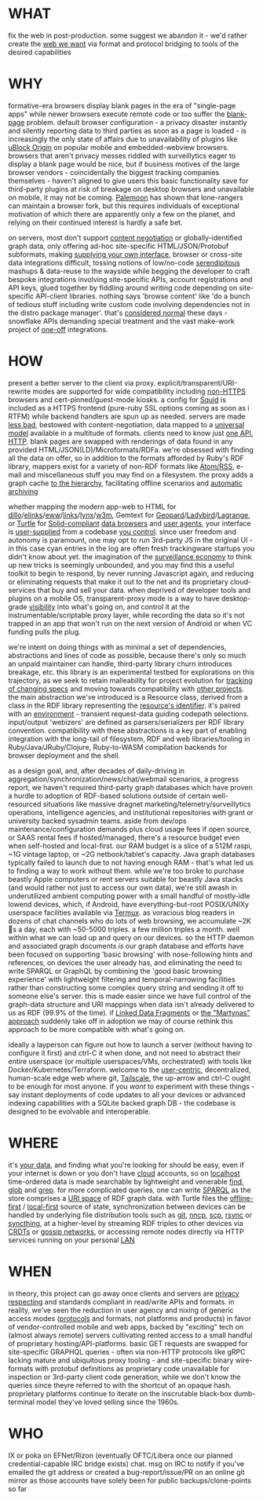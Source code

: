 # WHAT

fix the web in post-production. some suggest we abandon it - we'd rather create the [web we want](https://webwewant.org/) via format and protocol bridging to tools of the desired capabilities

# WHY

formative-era browsers display blank pages in the era of "single-page apps" while newer browsers execute remote code or too suffer the [blank-page](https://docs.google.com/presentation/d/120CBI6_gIGqKflXoGp8UMpge1OJ7hfHNNl7JLARUT_o/edit#slide=id.p) problem. default browser configuration - a privacy disaster instantly and silently reporting data to third parties as soon as a page is loaded - is increasingly the only state of affairs due to unavailability of plugins like [uBlock Origin](https://github.com/gorhill/uBlock) on popular mobile and embedded-webview browsers. browsers that aren't privacy messes riddled with surveillytics eager to display a blank page would be nice, but if business motives of the large browser vendors - coincidentally the biggest tracking companies themselves - haven't aligned to give users this basic functionality save for third-party plugins at risk of breakage on desktop browsers and unavailable on mobile, it may not be coming. [Palemoon](https://forum.palemoon.org/) has shown that lone-rangers can maintain a browser fork, but this requires individuals of exceptional motivation of which there are apparently only a few on the planet, and relying on their continued interest is hardly a safe bet.

on servers, most don't support [content negotiation](https://www.w3.org/DesignIssues/Conneg) or globally-identified graph data, only offering ad-hoc site-specific HTML/JSON/Protobuf subformats, making [supplying your own interface](https://donnywinston.com/posts/can-i-go-home-now/), browser or cross-site data integrations difficult, tossing notions of low/no-code [serendipitous](https://noeldemartin.com/blog/interoperable-serendipity) mashups & data-reuse to the wayside while begging the developer to craft bespoke integrations involving site-specific APIs, account registrations and API keys, glued together by fiddling around writing code depending on site-specific API-client libraries. nothing says 'browse content' like 'do a bunch of tedious stuff including write custom code involving dependencies not in the distro package manager'. that's [considered normal](https://doriantaylor.com/the-symbol-management-problem#:~:text=age%20of%20APIs) these days - snowflake APIs demanding special treatment and the vast make-work project of [one-off](https://subconscious.substack.com/p/composability-with-other-tools) integrations.

# HOW

present a better server to the client via proxy. explicit/transparent/URI-rewrite modes are supported for wide compatibility including [non-HTTPS](http://michael.orlitzky.com/articles/lets_not_encrypt.xhtml) browsers and cert-pinned/guest-mode kiosks. a config for [Squid](http://www.squid-cache.org/) is included as a HTTPS frontend (pure-ruby SSL options coming as soon as i RTFM) while backend handlers are spun up as needed. servers are made [less bad](http://suckless.org/philosophy/), bestowed with content-negotiation, data mapped to a [universal](https://www.geoffreylitt.com/wildcard/salon2020/#expose-a-universal-data-structure) [model](https://www.w3.org/RDF/) available in a multitude of formats. clients need to know just [one API, HTTP](https://ruben.verborgh.org/blog/2013/11/29/the-lie-of-the-api/). blank pages are swapped with renderings of data found in any provided HTML/JSON(LD)/Microformats/RDFa. we're obsessed with finding all the data on offer, so in addition to the formats afforded by Ruby's RDF library, mappers exist for a variety of non-RDF formats like [Atom/RSS](https://karl-voit.at/2020/10/23/avoid-web-forums/), e-mail and miscellaneous stuff you may find on a filesystem. the proxy adds a graph cache [to the hierarchy](https://gist.github.com/paniq/bf5b291949be14771344b19a38f042c0), facilitating offline scenarios and [automatic archiving](https://beepb00p.xyz/sad-infra.html)

whether mapping the modern app-web to HTML for [dillo](https://www.dillo.org/)/[elinks](http://elinks.or.cz/)/[eww](https://www.gnu.org/software/emacs/manual/html_mono/eww.html)/[links](http://links.twibright.com/)/[lynx](https://lynx.browser.org/)/[w3m](http://w3m.sourceforge.net/), Gemtext for [Geopard](https://ranfdev.com/projects/geopard/)/[Ladybird](https://awesomekling.github.io/Ladybird-a-new-cross-platform-browser-project/)/[Lagrange](https://gmi.skyjake.fi/lagrange/), or [Turtle](https://en.wikipedia.org/wiki/Turtle_(syntax)) for [Solid-compliant](https://gitter.im/solid/specification) [data browsers](https://github.com/solid/data-kitchen) and [user agents](https://syntropize.com/docs/#/Synopsis/), your interface is [user-supplied](https://www.geoffreylitt.com/2021/03/05/bring-your-own-client.html) from a codebase [you control](https://www.gnu.org/philosophy/keep-control-of-your-computing.en.html#content). since user freedom and autonomy is paramount, one may opt to run 3rd-party JS in the original UI - in this case cyan entries in the log are often fresh trackingware startups you didn't know about yet. the imagination of the [surveillance economy](https://news.harvard.edu/gazette/story/2019/03/harvard-professor-says-surveillance-capitalism-is-undermining-democracy/) to think up new tricks is seemingly unbounded, and you may find this a useful toolkit to begin to respond, by never running Javascript again, and reducing or eliminating requests that make it out to the net and its proprietary cloud-services that buy and sell your data. when deprived of developer tools and plugins on a mobile OS, transparent-proxy mode is a way to have desktop-grade [visibility](https://github.com/OxfordHCC/tracker-control-android) into what's going on, and control it at the instrumentable/scriptable proxy layer, while recording the data so it's not trapped in an app that won't run on the next version of Android or when VC funding pulls the plug.

we're intent on doing things with as minimal a set of dependencies, abstractions and lines of code as possible, because there's only so much an unpaid maintainer can handle, third-party library churn introduces breakage, etc. this library is an experimental testbed for explorations on this trajectory, as we seek to retain malleability for project evolution for [tracking of changing specs](https://socialhub.activitypub.rocks/) and moving towards compatibility with [other projects](https://braid.org/). the main abstraction we've introduced is a Resource class, derived from a class in the RDF library representing the [resource's identifier](https://datatracker.ietf.org/doc/html/rfc1630). it's paired with an [environment](https://www.rubydoc.info/gems/rack/Rack/Request/Env) - transient request-data guiding codepath selections. input/output 'webizers' are defined as parsers/serializers per RDF library convention. compatibility with these abstractions is a key part of enabling integration with the long-tail of filesystem, RDF and web libraries/tooling in Ruby/Java/JRuby/Clojure, Ruby-to-WASM compilation backends for browser deployment and the shell.

as a design goal, and, after decades of daily-driving in aggregation/synchronization/news/chat/webmail scenarios, a progress report, we haven't required third-party graph databases which have proven a hurdle to adoption of RDF-based solutions outside of certain well-resourced situations like massive dragnet marketing/telemetry/surveillytics operations, intelligence agencies, and institutional repositories with grant or university backed sysadmin teams. aside from dev/ops maintenance/configuration demands plus cloud usage fees if open source, or SAAS rental fees if hosted/managed, there's a resource budget even when self-hosted and local-first. our RAM budget is a slice of a 512M raspi, ~1G vintage laptop, or ~2G netbook/tablet's capacity.  Java graph databases typically failed to launch due to not having enough RAM - that's what led us to finding a way to work without them. while we're too broke to purchase beastly Apple computers or rent servers suitable for beastly Java stacks (and would rather not just to access our own data), we're still awash in underutilized ambient computing power with a small handful of mostly-idle lowend devices, which, if Android, have everything-but-root POSIX/UNIXy userspace facilities available via [Termux](https://f-droid.org/en/packages/com.termux/). as voracious blog readers in dozens of chat channels who do lots of web browsing, we accumulate ~2K 🐢s a day, each with ~50-5000 triples. a few million triples a month. well within what we can load up and query on our devices. so the HTTP daemon and associated graph documents *is* our graph database and efforts have been focused on supporting 'basic browsing' with nose-following hints and references, on devices the user already has, and eliminating the need to write SPARQL or GraphQL by combining the 'good basic browsing experience' with lightweight filtering and temporal-narrowing facilities rather than constructing some complex query string and sending it off to someone else's server. this is made easier since we have full control of the graph-data structure and URI mappings when data isn't already delivered to us as RDF (99.9% of the time). if [Linked Data Fragments](https://linkeddatafragments.org/concept/) or [the "Martynas" approach](https://nitter.net/namedgraph) suddenly take off in adoption we may of course rethink this approach to be more compatible with what's going on.

ideally a layperson can figure out how to launch a server (without having to configure it first) and ctrl-C it when done, and not need to abstract their entire userspace (or multiple userspaces/VMs, orchestrated) with tools like Docker/Kubernetes/Terraform. welcome to the [user-centric](https://rbs.io/2019/05/a-revolution-in-your-pocket/), decentralized, human-scale edge web where git, [Tailscale](https://tailscale.com/blog/stuck-opening-the-socket/), the up-arrow and ctrl-C ought to be enough for most anyone. if you *want* to experiment with these things - say instant deployments of code updates to all your devices or advanced indexing capabilities with a SQLite backed graph DB - the codebase is designed to be evolvable and interoperable.

# WHERE

it's [your data](https://www.youtube.com/watch?v=-RoINZt-0DQ), and finding what you're looking for should be easy, even if your internet is down or you don't have [cloud](https://martin.kleppmann.com/2021/04/14/goodbye-gpl.html#the-enemy-has-changed) accounts, so on [localhost](http://localhost/) time-ordered data is made searchable by lightweight and venerable [find](https://www.gnu.org/software/findutils/manual/html_mono/find.html), [glob](https://en.wikipedia.org/wiki/Glob_(programming)) and [grep](https://www.gnu.org/software/grep/manual/grep.html). for more complicated queries, one can write [SPARQL](https://github.com/ruby-rdf/sparql) as the store comprises a [URI space](https://www.w3.org/DesignIssues/Axioms.html#uri) of RDF graph data. with Turtle files the [offline-first](https://offlinefirst.org/) / [local-first](https://www.inkandswitch.com/local-first.html) source of state, synchronization between devices can be handled by underlying file distribution tools such as [git](gemini://gemini.circumlunar.space/~solderpunk/gemlog/low-budget-p2p-content-distribution-with-git.gmi), [nncp](https://www.complete.org/nncp/), [scp](https://github.com/openssh/openssh-portable/blob/master/scp.c), [rsync](https://wiki.archlinux.org/index.php/Rsync) or [syncthing](https://syncthing.net/), at a higher-level by streaming RDF triples to other devices via [CRDTs](https://openengiadina.gitlab.io/dmc/) or [gossip networks](https://github.com/libp2p/specs/blob/master/pubsub/gossipsub/gossipsub-v1.1.md), or accessing remote nodes directly via HTTP services running on your personal [LAN](https://www.defined.net/nebula/)

# WHEN

in theory, this project can go away once clients and servers are [privacy respecting](https://privacypatterns.org/patterns/) and standards compliant in read/write APIs and formats. in reality, we've seen the reduction in user agency and nixing of generic access modes ([protocols](https://venkatesh-rao.gitbook.io/summer-of-protocols/) and formats, not platforms and products) in favor of vendor-controlled mobile and web apps, backed by "exciting" tech on (almost always remote) servers cultivating rented access to a small handful of proprietary hosting/API-platforms. basic GET requests are swapped for site-specific GRAPHQL queries - often via non-HTTP protocols like gRPC lacking mature and ubiquitous proxy tooling - and site-specific binary wire-formats with protobuf definitions as proprietary code unavailable for inspection or 3rd-party client code generation, while we don't know the queries since theyre referred to with the shortcut of an opaque hash. proprietary platforms continue to iterate on the inscrutable black-box dumb-terminal model they've loved selling since the 1960s.

# WHO

IX or poka on EFNet/Rizon (eventually OFTC/Libera once our planned credential-capable IRC bridge exists) chat. msg on IRC to notify if you've emailed the git address or created a bug-report/issue/PR on an online git mirror as those accounts have solely been for public backups/clone-points so far
